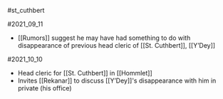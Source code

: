 
#st_cuthbert


#2021_09_11 
- [[Rumors]] suggest he may have had something to do with disappearance of previous head cleric of [[St. Cuthbert]], [[Y’Dey]]

#2021_10_10
- Head cleric for [[St. Cuthbert]] in [[Hommlet]]
- Invites [[Rekanar]] to discuss [[Y’Dey]]'s disappearance with him in private (his office)


